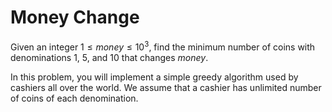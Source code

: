 # Money Change

Given an integer $1 \le money \le 10^3$, find
the minimum number of coins with
denominations 1, 5, and 10 that changes $money$.

In this problem, you will implement a simple greedy algorithm used by cashiers all over the world. We assume that a cashier has unlimited number of coins of each denomination.
